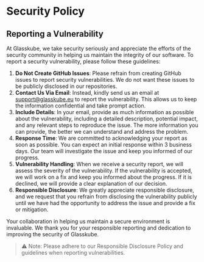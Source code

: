 # Security Policy

## Reporting a Vulnerability

At Glasskube, we take security seriously and appreciate the efforts of the security community in helping us maintain the integrity of our software. To report a security vulnerability, please follow these guidelines:
1. **Do Not Create GitHub Issues**: Please refrain from creating GitHub issues to report security vulnerabilities. We do not want these issues to be publicly disclosed in our repositories.
2. **Contact Us Via Email**: Instead, kindly send us an email at support@glasskube.eu to report the vulnerability. This allows us to keep the information confidential and take prompt action.
3. **Include Details**: In your email, provide as much information as possible about the vulnerability, including a detailed description, potential impact, and any relevant steps to reproduce the issue. The more information you can provide, the better we can understand and address the problem.
4. **Response Time**: We are committed to acknowledging your report as soon as possible. You can expect an initial response within 3 business days. Our team will investigate the issue and keep you informed of our progress.
5. **Vulnerability Handling**: When we receive a security report, we will assess the severity of the vulnerability. If the vulnerability is accepted, we will work on a fix and keep you informed about the progress. If it is declined, we will provide a clear explanation of our decision.
6. **Responsible Disclosure**: We greatly appreciate responsible disclosure, and we request that you refrain from disclosing the vulnerability publicly until we have had the opportunity to address the issue and provide a fix or mitigation.

Your collaboration in helping us maintain a secure environment is invaluable. We thank you for your responsible reporting and dedication to improving the security of Glasskube.

> ⚠️ Note: Please adhere to our Responsible Disclosure Policy and guidelines when reporting vulnerabilities.